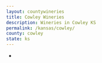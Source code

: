 ```yaml
---
layout: countywineries
title: Cowley Wineries
description: Wineries in Cowley KS
permalink: /kansas/cowley/
county: cowley
state: ks
---
```

-
